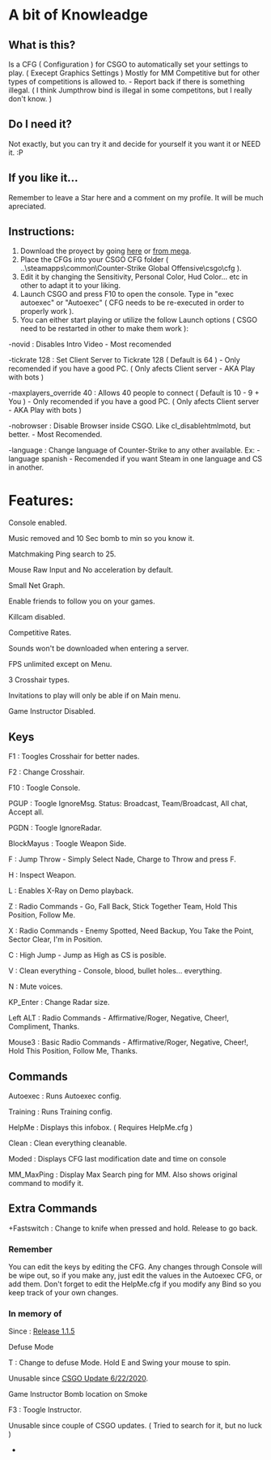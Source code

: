 # A bit of Knowleadge
## What is this?
Is a CFG ( Configuration ) for CSGO to automatically set your settings to play. ( Execept Graphics Settings ) Mostly for MM Competitive but for other types of competitions is allowed to. - Report back if there is something illegal. ( I think Jumpthrow bind is illegal in some competitons, but I really don't know. )

## Do I need it?
Not exactly, but you can try it and decide for yourself it you want it or NEED it. :P

## If you like it...
Remember to leave a Star here and a comment on my profile. It will be much apreciated.

## Instructions:
1. Download the proyect by going [here](../../releases) or [from mega](https://mega.nz/#F!PggQCKSI!13NWNAGvXvwu_fzZAzBNhg).
2. Place the CFGs into your CSGO CFG folder ( ..\steamapps\common\Counter-Strike Global Offensive\csgo\cfg ).
3. Edit it by changing the Sensitivity, Personal Color, Hud Color... etc in other to adapt it to your liking.
4. Launch CSGO and press F10 to open the console. Type in "exec autoexec" or "Autoexec" ( CFG needs to be re-executed in order to properly work ).
5. You can either start playing or utilize the follow Launch options ( CSGO need to be restarted in other to make them work ):

-novid : Disables Intro Video - Most recomended

-tickrate 128 : Set Client Server to Tickrate 128 ( Default is 64 ) - Only recomended if you have a good PC. ( Only afects Client server - AKA Play with bots )

-maxplayers_override 40 : Allows 40 people to connect ( Default is 10 - 9 + You ) - Only recomended if you have a good PC. ( Only afects Client server - AKA Play with bots )

-nobrowser : Disable Browser inside CSGO. Like cl_disablehtmlmotd, but better. - Most Recomended.

-language : Change language of Counter-Strike to any other available. Ex: -language spanish - Recomended if you want Steam in one language and CS in another.

# Features:
Console enabled.

Music removed and 10 Sec bomb to min so you know it.

Matchmaking Ping search to 25.

Mouse Raw Input and No acceleration by default.

Small Net Graph.

Enable friends to follow you on your games.

Killcam disabled.

Competitive Rates.

Sounds won't be downloaded when entering a server.

FPS unlimited except on Menu.

3 Crosshair types.

Invitations to play will only be able if on Main menu.

Game Instructor Disabled.

## Keys

F1         : Toogles Crosshair for better nades.

F2         : Change Crosshair.

F10        : Toogle Console.

PGUP       : Toogle IgnoreMsg.
             Status: Broadcast, Team/Broadcast, All chat, Accept all.

PGDN       : Toogle IgnoreRadar.

BlockMayus : Toogle Weapon Side.

F          : Jump Throw - Simply Select Nade, Charge to Throw and press F.

H          : Inspect Weapon.

L          : Enables X-Ray on Demo playback.

Z          : Radio Commands - Go, Fall Back, Stick Together Team, Hold This Position, Follow Me.

X          : Radio Commands - Enemy Spotted, Need Backup, You Take the Point, Sector Clear, I'm in Position.

C          : High Jump - Jump as High as CS is posible.

V          : Clean everything - Console, blood, bullet holes... everything.

N          : Mute voices.

KP_Enter   : Change Radar size.

Left ALT   : Radio Commands - Affirmative/Roger, Negative, Cheer!, Compliment, Thanks.

Mouse3     : Basic Radio Commands - Affirmative/Roger, Negative, Cheer!, Hold This Position, Follow Me, Thanks.



## Commands

Autoexec   : Runs Autoexec config.

Training   : Runs Training config.

HelpMe     : Displays this infobox. ( Requires HelpMe.cfg )

Clean      : Clean everything cleanable.

Moded      : Displays CFG last modification date and time on console

MM_MaxPing : Display Max Search ping for MM. Also shows original command to modify it.

## Extra Commands

+Fastswitch : Change to knife when pressed and hold. Release to go back.

### Remember
You can edit the keys by editing the CFG. Any changes through Console will be wipe out, so if you make any, just edit the values in the Autoexec CFG, or add them.
Don't forget to edit the HelpMe.cfg if you modify any Bind so you keep track of your own changes.

### In memory of

Since : [Release 1.1.5](../../releases/tag/1.1.5)

Defuse Mode

T          : Change to defuse Mode. Hold E and Swing your mouse to spin.

Unusable since [CSGO Update 6/22/2020](https://blog.counter-strike.net/index.php/2020/06/30600/).

Game Instructor Bomb location on Smoke

F3         : Toogle Instructor.

Unusable since couple of CSGO updates. ( Tried to search for it, but no luck )

-
